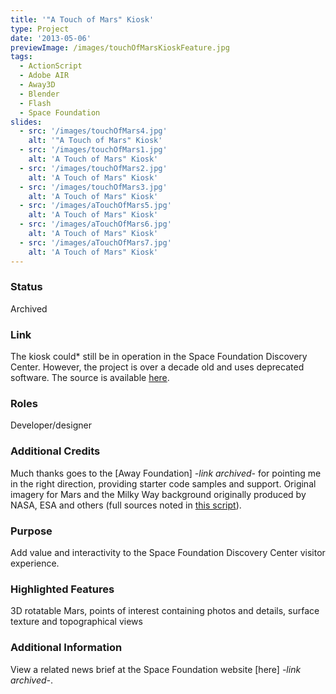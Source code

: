 ```yaml
---
title: '"A Touch of Mars" Kiosk'
type: Project
date: '2013-05-06'
previewImage: /images/touchOfMarsKioskFeature.jpg
tags:
  - ActionScript
  - Adobe AIR
  - Away3D
  - Blender
  - Flash
  - Space Foundation
slides:
  - src: '/images/touchOfMars4.jpg'
    alt: '"A Touch of Mars" Kiosk'
  - src: '/images/touchOfMars1.jpg'
    alt: 'A Touch of Mars" Kiosk'
  - src: '/images/touchOfMars2.jpg'
    alt: 'A Touch of Mars" Kiosk'
  - src: '/images/touchOfMars3.jpg'
    alt: 'A Touch of Mars" Kiosk'
  - src: '/images/aTouchOfMars5.jpg'
    alt: 'A Touch of Mars" Kiosk'
  - src: '/images/aTouchOfMars6.jpg'
    alt: 'A Touch of Mars" Kiosk'
  - src: '/images/aTouchOfMars7.jpg'
    alt: 'A Touch of Mars" Kiosk'
---
```

### Status

Archived

### Link

The kiosk could* still be in operation in the Space Foundation Discovery Center. However, the project is over a decade old and uses deprecated software. The source is available [here](https://github.com/spacefoundation/mars-poi-kiosk).

### Roles

Developer/designer

### Additional Credits

Much thanks goes to the [Away Foundation] *-link archived-* for pointing me in the right direction, providing starter code samples and support. Original imagery for Mars and the Milky Way background originally produced by NASA, ESA and others (full sources noted in [this script](https://github.com/spacefoundation/mars-poi-kiosk/blob/master/PointsOfInterest.as)).

### Purpose

Add value and interactivity to the Space Foundation Discovery Center visitor experience.

### Highlighted Features

3D rotatable Mars, points of interest containing photos and details, surface texture and topographical views

### Additional Information

View a related news brief at the Space Foundation website [here] *-link archived-*.
